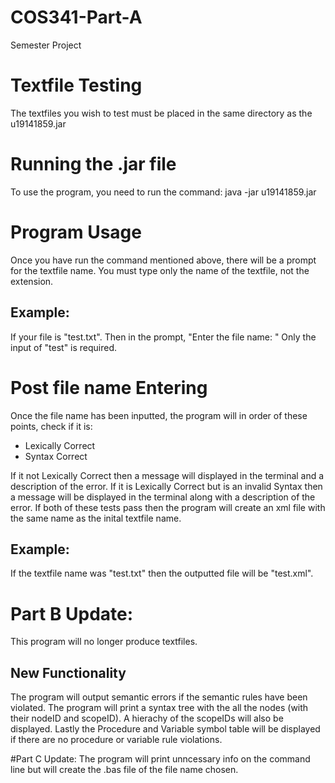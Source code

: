 # COS341-Part-A
Semester Project

# Textfile Testing
The textfiles you wish to test must be placed in the same directory as the u19141859.jar

# Running the .jar file
To use the program, you need to run the command:
java -jar u19141859.jar

# Program Usage
Once you have run the command mentioned above, there will be a prompt for the textfile name.
You must type only the name of the textfile, not the extension.
## Example: 
If your file is "test.txt".
Then in the prompt, "Enter the file name: "
Only the input of "test" is required.

# Post file name Entering
Once the file name has been inputted, the program will in order of these points, check if it is:
- Lexically Correct
- Syntax Correct

If it not Lexically Correct then a message will displayed in the terminal and a description of the error.
If it is Lexically Correct but is an invalid Syntax then a message will be displayed in the terminal along with a description of the error.
If both of these tests pass then the program will create an xml file with the same name as the inital textfile name.

## Example:
If the textfile name was "test.txt" then the outputted file will be "test.xml".

# Part B Update:
This program will no longer produce textfiles.

## New Functionality
The program will output semantic errors if the semantic rules have been violated.
The program will print a syntax tree with the all the nodes (with their nodeID and scopeID).
A hierachy of the scopeIDs will also be displayed.
Lastly the Procedure and Variable symbol table will be displayed if there are no procedure or variable rule violations.

#Part C Update:
The program will print unncessary info on the command line but will create the .bas file of the file name chosen.